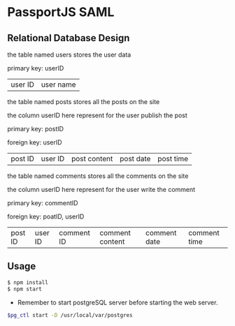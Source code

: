 PassportJS SAML 
================

Relational Database Design
---------------

the table named users stores the user data

primary key: userID

|         |         |
|---------|---------|
| user ID |user name|

the table named posts stores all the posts on the site

the column userID here represent for the user publish the post

primary key: postID

foreign key: userID

|         |         |              |           |           |
|---------|---------|--------------|-----------|-----------|
| post ID | user ID | post content | post date | post time |

the table named comments stores all the comments on the site

the column userID here represent for the user write the comment

primary key: commentID

foreign key: poatID, userID

|         |         |            |                 |              |              |
|---------|---------|------------|-----------------|--------------|--------------|
| post ID | user ID | comment ID | comment content | comment date | comment time |

Usage
-----

```bash
$ npm install
$ npm start
```
* Remember to start postgreSQL server before starting the web server.
```bash
$pg_ctl start -D /usr/local/var/postgres
```

